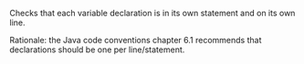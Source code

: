 Checks that each variable declaration is in its own statement and on its own line.

Rationale:  the Java code conventions chapter 6.1 recommends that declarations should be one per line/statement.
